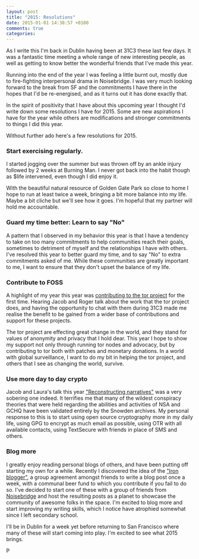 ```yaml
---
layout: post
title: "2015: Resolutions"
date: 2015-01-01 14:38:57 +0100
comments: true
categories:
---
```


As I write this I'm back in Dublin having been at 31C3 these last few days. It was a fantastic time meeting a whole range of new interesting people, as well as getting to know better the wonderful friends that I've made this year.

Running into the end of the year I was feeling a little burnt out, mostly due to fire-fighting interpersonal drama in Noisebridge. I was very much looking forward to the break from SF and the commitments I have there in the hopes that I'd be re-energised, and as it turns out it has done exactly that.

In the spirit of positivity that I have about this upcoming year I thought I'd write down some resolutions I have for 2015. Some are new aspirations I have for the year while others are modifications and stronger commitments to things I did this year.

Without further ado here's a few resolutions for 2015.

### Start exercising regularly.

I started jogging over the summer but was thrown off by an ankle injury followed by 2 weeks at Burning Man. I never got back into the habit though as $life intervened, even though I did enjoy it.

With the beautiful natural resource of Golden Gate Park so close to home I hope to run at least twice a week, bringing a bit more balance into my life. Maybe a bit cliche but we'll see how it goes. I'm hopeful that my partner will hold me accountable.

### Guard my time better: Learn to say "No"

A pattern that I observed in my behavior this year is that I have a tendency to take on too many commitments to help communities reach their goals, sometimes to detriment of myself and the relationships I have with others. I've resolved this year to better guard my time, and to say "No" to extra commitments asked of me. While these communities are greatly important to me, I want to ensure that they don't upset the balance of my life.

### Contribute to FOSS

A highlight of my year this year was [contributing to the tor project](https://blog.torproject.org/blog/stem-release-13) for the first time. Hearing Jacob and Roger talk about the work that the tor project does, and having the opportunity to chat with them during 31C3 made me realise the benefit to be gained from a wider base of contributions and support for these projects.

The tor project are effecting great change in the world, and they stand for values of anonymity and privacy that I hold dear. This year I hope to show my support not only through running tor nodes and advocacy, but by contributing to tor both with patches and monetary donations. In a world with global surveillance, I want to do my bit in helping the tor project, and others that I see as changing the world, survive.

### Use more day to day crypto

Jacob and Laura's talk this year ["Reconstructing narratives"](http://media.ccc.de/browse/congress/2014/31c3_-_6258_-_en_-_saal_1_-_201412282030_-_reconstructing_narratives_-_jacob_-_laura_poitras.html#video) was a very sobering one indeed. It terrifies me that many of the wildest conspiracy theories that were held regarding the abilities and activities of NSA and GCHQ have been validated entirely by the Snowden archives. My personal response to this is to start using open source cryptography more in my daily life, using GPG to encrypt as much email as possible, using OTR with all available contacts, using TextSecure with friends in place of SMS and others.


### Blog more

I greatly enjoy reading personal blogs of others, and have been putting off starting my own for a while. Recently I discovered the idea of the ["Iron blogger"](http://iron-blogger-sf.com/the-rules/), a group agreement amongst friends to write a blog post once a week, with a communal beer fund to which you contribute if you fail to do so. I've decided to start one of these with a group of friends from [Noisebridge](https://noisebridge.net) and host the resulting posts as a planet to showcase the community of awesome folks in the space. I'm excited to blog more and start improving my writing skills, which I notice have atrophied somewhat since I left secondary school.

I'll be in Dublin for a week yet before returning to San Francisco where many of these will start coming into play. I'm excited to see what 2015 brings.

P
